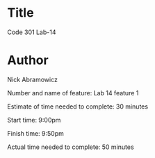 # Title
Code 301 Lab-14

# Author
Nick Abramowicz


Number and name of feature: Lab 14 feature 1

Estimate of time needed to complete: 30 minutes

Start time: 9:00pm

Finish time: 9:50pm

Actual time needed to complete: 50 minutes